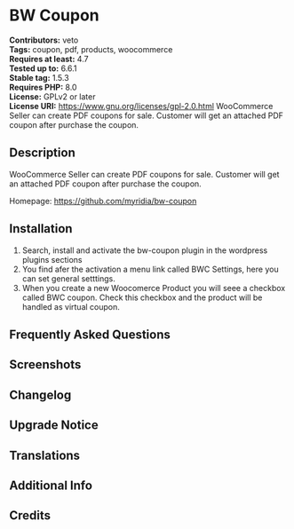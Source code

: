 # BW Coupon

**Contributors:** veto \
**Tags:** coupon, pdf, products, woocommerce \
**Requires at least:** 4.7 \
**Tested up to:** 6.6.1 \
**Stable tag:** 1.5.3 \
**Requires PHP:** 8.0 \
**License:** GPLv2 or later \
**License URI:** https://www.gnu.org/licenses/gpl-2.0.html
WooCommerce Seller can create PDF coupons for sale. Customer will get an attached PDF coupon after purchase the coupon.

## Description

WooCommerce Seller can create PDF coupons for sale. Customer will get an attached PDF coupon after purchase the coupon.

Homepage: https://github.com/myridia/bw-coupon

## Installation

1. Search, install and activate the bw-coupon plugin in the wordpress plugins sections
2. You find afer the activation a menu link called BWC Settings, here you can set general setttings.
3. When you create a new Woocomerce Product you will seee a checkbox called BWC coupon. Check this checkbox and the product will be handled as virtual coupon.
 
## Frequently Asked Questions

## Screenshots

## Changelog

## Upgrade Notice

## Translations

## Additional Info

## Credits
